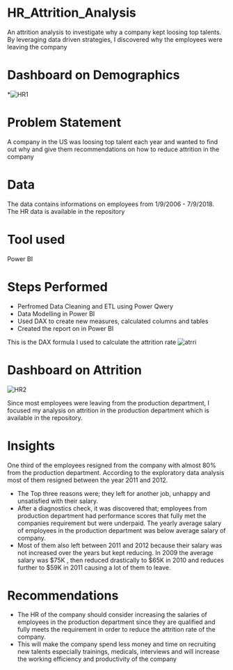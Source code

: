 # HR_Attrition_Analysis
An attrition analysis to investigate why a company  kept loosing top talents. By leveraging data driven strategies, I discovered why the employees were leaving the company

# Dashboard on Demographics
*![HR1](https://user-images.githubusercontent.com/120526771/233426932-26b8ef40-8f5b-4a27-a18a-11088c22eeea.PNG)

# Problem Statement
A company in the US was loosing top talent each year and wanted to find out why and give them recommendations on how to reduce attrition in the company

# Data 
The data contains informations on employees from 1/9/2006 - 7/9/2018. The HR data is available in the repository

# Tool used
Power BI

# Steps Performed
* Perfromed Data Cleaning and ETL using Power Qwery
* Data Modelling in Power BI
* Used DAX to create new measures, calculated columns and tables
* Created the report on in Power BI

This is the DAX formula I used to calculate the attrition rate
![atrri](https://user-images.githubusercontent.com/120526771/233624576-6fd9e819-db3e-4744-9954-8ca9f8761e28.PNG)


# Dashboard on Attrition 
![HR2](https://user-images.githubusercontent.com/120526771/233429737-dd2d83a8-df93-4347-a899-8bbe5f4de049.PNG)


Since most employees were leaving from the production department, I focused my analysis on attrition in the production department which is available in the repository.

# Insights
One third of the employees resigned from the company with almost 80% from the production department. According to the exploratory data analysis most of them resigned between the year 2011 and 2012.
* The Top three reasons were; they left for another job, unhappy and unsatisfied with their salary. 
* After a diagnostics check, it was discovered that; employees from production department had performance scores that fully met the companies requirement but were underpaid. The yearly average salary of employees in the production department was below average salary of company.
* Most of them also left  between 2011 and 2012 because their salary was not increased over the years but kept reducing. In 2009 the average salary was $75K , then reduced drastically to $65K in 2010 and reduces further to $59K in 2011 causing a lot of them to leave.

# Recommendations
* The HR  of the company should  consider increasing the salaries of employees in the production department since they are qualified and fully meets the requirement in order to reduce the attrition rate of the company. 
* This will make the company spend less money and time on recruiting new talents especially trainings, medicals, interviews and will increase the working efficiency  and productivity of the company

